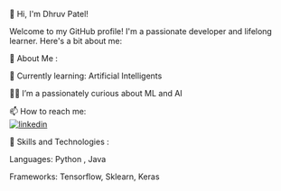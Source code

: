 👋 Hi, I'm Dhruv Patel!

Welcome to my GitHub profile! I'm a passionate developer and lifelong learner. Here's a bit about me:

🔭 About Me :

  🌱 Currently learning: Artificial Intelligents

  👨‍💻 I’m a passionately curious about ML and AI

  📫 How to reach me:  
  [![linkedin](https://img.icons8.com/?size=30&id=13930&format=png&color=000000)](https://www.linkedin.com/in/dhruv-patel-01960024b)


🚀 Skills and Technologies :

  Languages: Python , Java 
  
  Frameworks: Tensorflow, Sklearn, Keras
